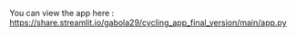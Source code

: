 You can view the app here : https://share.streamlit.io/gabola29/cycling_app_final_version/main/app.py
